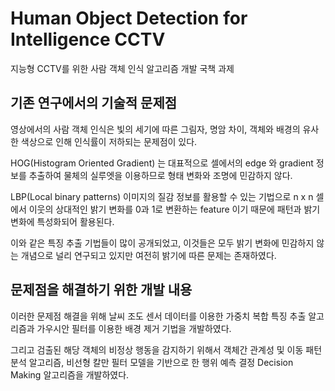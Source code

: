 # Human Object Detection for Intelligence CCTV
지능형 CCTV를 위한 사람 객체 인식 알고리즘 개발 국책 과제

## 기존 연구에서의 기술적 문제점
영상에서의 사람 객체 인식은 빛의 세기에 따른 그림자, 명암 차이, 객체와 배경의 유사한 색상으로 인해 인식률이 저하되는 문제점이 있다.

HOG(Histogram Oriented Gradient) 는 대표적으로 셀에서의 edge 와 gradient 정보를 추출하여 물체의 실루엣을 이용하므로 형태 변화와 조명에 민감하지 않다.

LBP(Local binary patterns) 이미지의 질감 정보를 활용할 수 있는 기법으로 n x n 셀에서 이웃의 상대적인 밝기 변화를 0과 1로 변환하는 feature 이기 때문에 패턴과 밝기 변화에 특성화되어 활용된다.

이와 같은 특징 추출 기법들이 많이 공개되었고, 이것들은 모두 밝기 변화에 민감하지 않는 개념으로 널리 연구되고 있지만 여전히 밝기에 따른 문제는 존재하였다.


## 문제점을 해결하기 위한 개발 내용
이러한 문제점 해결을 위해 날씨 조도 센서 데이터를 이용한 가중치 복합 특징 추출 알고리즘과 가우시안 필터를 이용한 배경 제거 기법을 개발하였다.

그리고 검출된 해당 객체의 비정상 행동을 감지하기 위해서 객체간 관계성 및 이동 패턴 분석 알고리즘, 비선형 칼만 필터 모델을 기반으로 한 행위 예측 결정 Decision Making 알고리즘을 개발하였다.
